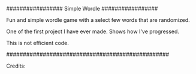 ################# Simple Wordle ################# <br>

Fun and simple wordle game with a select few words that are randomized. <br>

One of the first project I have ever made. Shows how I've progressed. <br>

This is not efficient code. <br>

################################################# <br>

Credits: <br>